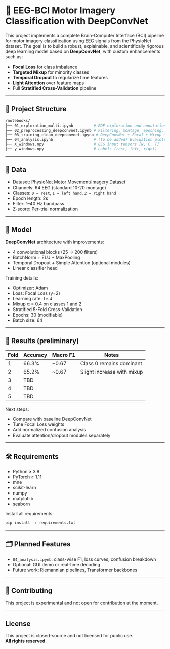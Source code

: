 # 🧠 EEG-BCI Motor Imagery Classification with DeepConvNet

This project implements a complete Brain-Computer Interface (BCI) pipeline for motor imagery classification using EEG signals from the PhysioNet dataset. The goal is to build a robust, explainable, and scientifically rigorous deep learning model based on **DeepConvNet**, with custom enhancements such as:

- **Focal Loss** for class imbalance
- **Targeted Mixup** for minority classes
- **Temporal Dropout** to regularize time features
- **Light Attention** over feature maps
- Full **Stratified Cross-Validation** pipeline

---

## 📂 Project Structure

```bash
/notebooks/
├── 01_exploration_multi.ipynb         # EDF exploration and annotation checks
├── 02_preprocessing_deepconvnet.ipynb # Filtering, montage, epoching, normalization
├── 03_training_clean_deepconvnet.ipynb # DeepConvNet + Focal + Mixup + Attn
├── 04_analysis.ipynb                  # (to be added) Evaluation plots and per-class metrics
├── X_windows.npy                      # EEG input tensors [N, C, T]
├── y_windows.npy                      # Labels (rest, left, right)
```

---

## 🧪 Data

- Dataset: [PhysioNet Motor Movement/Imagery Dataset](https://physionet.org/content/eegmmidb/1.0.0/)
- Channels: 64 EEG (standard 10-20 montage)
- Classes: `0 = rest`, `1 = left hand`, `2 = right hand`
- Epoch length: 2s
- Filter: 1–40 Hz bandpass
- Z-score: Per-trial normalization

---

## 🚀 Model

**DeepConvNet** architecture with improvements:
- 4 convolutional blocks (25 → 200 filters)
- BatchNorm + ELU + MaxPooling
- Temporal Dropout + Simple Attention (optional modules)
- Linear classifier head

Training details:
- Optimizer: Adam
- Loss: Focal Loss (γ=2)
- Learning rate: `1e-4`
- Mixup α = 0.4 on classes 1 and 2
- Stratified 5-Fold Cross-Validation
- Epochs: 30 (modifiable)
- Batch size: 64

---

## 🧐 Results (preliminary)

| Fold | Accuracy | Macro F1 | Notes                      |
|------|----------|----------|----------------------------|
| 1    | 66.3%    | ~0.67    | Class 0 remains dominant   |
| 2    | 65.2%    | ~0.67    | Slight increase with mixup |
| 3    | TBD      |          |                            |
| 4    | TBD      |          |                            |
| 5    | TBD      |          |                            |

Next steps:
- Compare with baseline DeepConvNet
- Tune Focal Loss weights
- Add normalized confusion analysis
- Evaluate attention/dropout modules separately

---

## 🛠️ Requirements

- Python ≥ 3.8
- PyTorch ≥ 1.11
- mne
- scikit-learn
- numpy
- matplotlib
- seaborn

Install all requirements:
```bash
pip install -r requirements.txt
```

---

## 🗂️ Planned Features

- `04_analysis.ipynb`: class-wise F1, loss curves, confusion breakdown
- Optional: GUI demo or real-time decoding
- Future work: Riemannian pipelines, Transformer backbones

---

## 🤝 Contributing

This project is experimental and not open for contribution at the moment.

---

## License

This project is closed-source and not licensed for public use.  
**All rights reserved.**
